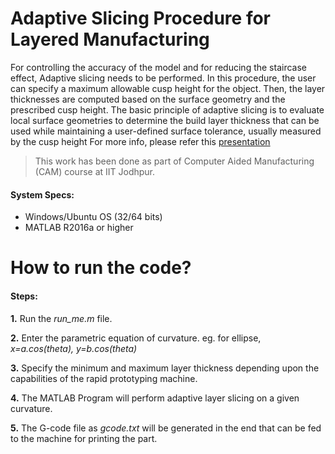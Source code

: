 
# Adaptive Slicing Procedure for Layered Manufacturing
For controlling the accuracy of the model and for reducing the staircase effect, Adaptive slicing needs to be performed. In this procedure, the user can specify a maximum allowable cusp height for the object. Then, the layer thicknesses are computed based on the surface geometry and the prescribed cusp height. The basic principle of adaptive slicing is to evaluate local surface geometries to determine the build layer thickness that can be used while maintaining a user-defined surface tolerance, usually measured by the cusp height
For more info, please refer this [presentation](https://github.com/deepakraina99/ALS-GCodes-Generation_CAM/blob/master/src/Presentation_ALS.pdf)

> This work has been done as part of Computer Aided Manufacturing (CAM)
> course at IIT Jodhpur.

#### System Specs:
- Windows/Ubuntu OS (32/64 bits)
- MATLAB R2016a or higher
# How to run the code?
#### Steps:
**1.** Run the *run_me.m* file.

**2.** Enter the parametric equation of curvature. eg. for ellipse, *x=a.cos(theta), y=b.cos(theta)*

**3.** Specify the minimum and maximum layer thickness depending upon the capabilities of the rapid prototyping machine.

**4.** The MATLAB Program will perform adaptive layer slicing on a given curvature.

**5.** The G-code file as *gcode.txt* will be generated in the end that can be fed to the machine for printing the part.